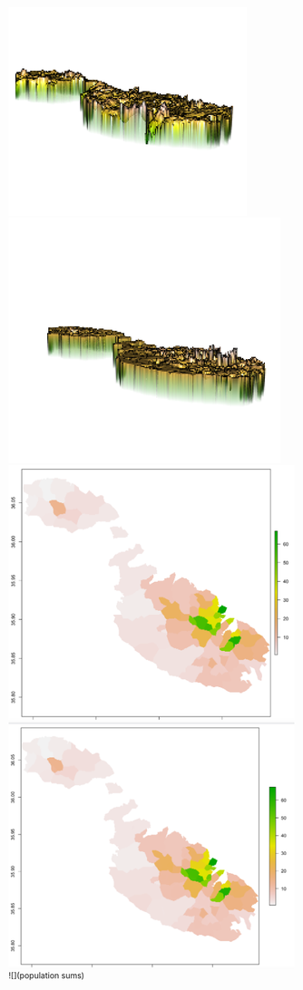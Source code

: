 ![](diff_logpop.png)
![](diff.sums.png)
![](population.log.png)
![](population_sums.png)
![](population sums)
